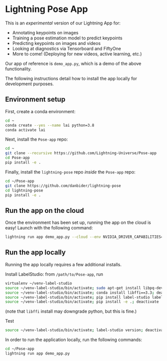 # Lightning Pose App

This is an _experimental_ version of our Lightning App for:

- Annotating keypoints on images
- Training a pose estimation model to predict keypoints
- Predicting keypoints on images and videos
- Looking at diagnostics via Tensorboard and FiftyOne
- More to come! (Deploying for new videos, active learning, etc.)

Our app of reference is `demo_app.py`, which is a demo of the above functionality.

The following instructions detail how to install the app locally for development purposes.

## Environment setup

First, create a conda environment:

```bash
cd ~
conda create --yes --name lai python=3.8
conda activate lai
```

Next, install the `Pose-app` repo:

```bash
cd ~
git clone --recursive https://github.com/Lightning-Universe/Pose-app
cd Pose-app
pip install -e .
```

Finally, install the `lightning-pose` repo _inside_ the `Pose-app` repo:

```bash
cd ~/Pose-app
git clone https://github.com/danbider/lightning-pose
cd lightning-pose
pip install -e .
```

## Run the app on the cloud

Once the environment has been set up, running the app on the cloud is easy! Launch with the
following command:

```bash
lightning run app demo_app.py --cloud --env NVIDIA_DRIVER_CAPABILITIES=compute,utility,video
```

## Run the app locally

Running the app locally requires a few additional installs.

Install LabelStudio:
from `/path/to/Pose-app`, run

```bash
virtualenv ~/venv-label-studio
source ~/venv-label-studio/bin/activate; sudo apt-get install libpq-dev; deactivate
source ~/venv-label-studio/bin/activate; conda install libffi==3.3; deactivate
source ~/venv-label-studio/bin/activate; pip install label-studio label-studio-sdk; deactivate
source ~/venv-label-studio/bin/activate; pip install -e .; deactivate
```

(note that `libffi` install may downgrade python, but this is fine.)

Test

```bash
source ~/venv-label-studio/bin/activate; label-studio version; deactivate
```

In order to run the application locally, run the following commands:

```bash
cd ~/Pose-app
lightning run app demo_app.py
```
